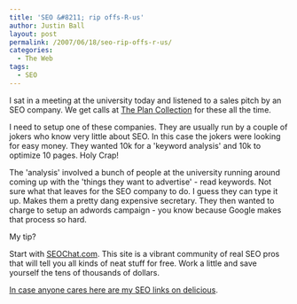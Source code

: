 ```yaml
---
title: 'SEO &#8211; rip offs-R-us'
author: Justin Ball
layout: post
permalink: /2007/06/18/seo-rip-offs-r-us/
categories:
  - The Web
tags:
  - SEO
---
```


I sat in a meeting at the university today and listened to a sales pitch by an SEO company. We get calls at [The Plan Collection][1] for these all the time.

 [1]: http://www.theplancollection.com

I need to setup one of these companies. They are usually run by a couple of jokers who know very little about SEO. In this case the jokers were looking for easy money. They wanted 10k for a 'keyword analysis' and 10k to optimize 10 pages. Holy Crap!

The 'analysis' involved a bunch of people at the university running around coming up with the 'things they want to advertise' - read keywords. Not sure what that leaves for the SEO company to do. I guess they can type it up. Makes them a pretty dang expensive secretary. They then wanted to charge to setup an adwords campaign - you know because Google makes that process so hard.

My tip?

Start with [SEOChat.com][2]. This site is a vibrant community of real SEO pros that will tell you all kinds of neat stuff for free. Work a little and save yourself the tens of thousands of dollars.

 [2]: http://www.seochat.com/

[In case anyone cares here are my SEO links on delicious][3].

 [3]: http://del.icio.us/jbasdf/seo